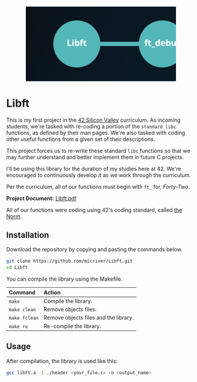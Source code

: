 <p align="center">
  <div align="center">
   <img src="assets/libft_path_50.png" width="400px"</img> 
</div>
</p>

# Libft

This is my first project in the [42 Silicon Valley](http://42.us.org) curriculum. As incoming students, we're tasked with re-coding a portion of the ```standard libc``` functions, as defined by their man pages. We're also tasked with coding other useful functions from a given set of their descriptions.

This project forces us to re-write these standard ```libc``` functions so that we may further understand and better implement them in future C projects.

I'll be using this library for the duration of my studies here at 42. We're encouraged to continuously develop it as we work through the curriculum.

Per the curriculum, all of our functions must begin with ```ft_``` for, _Forty-Two_.

**Project Document:**
[Libft.pdf](https://github.com/micriver/docs/libft.en%20.pdf)

All of our functions were coding using 42's coding standard, called
[the Norm](https://github.com/micriver/docs/norme.en%20.pdf).


## Installation

Download the repository by copying and pasting the commands below.

```bash
git clone https://github.com/micriver/Libft.git
cd Libft
```

You can compile the library using the Makefile.

Command       |  Action
:-------------|:-------------
`make`        | Compile the library.
`make clean`  | Remove objects files.
`make fclean` | Remove objects files and the library.
`make re`     | Re-compile the library.

## Usage

After compilation, the library is used like this:

```bash
gcc libft.a -I ./header <your_file.c> -o <output_name>
```
